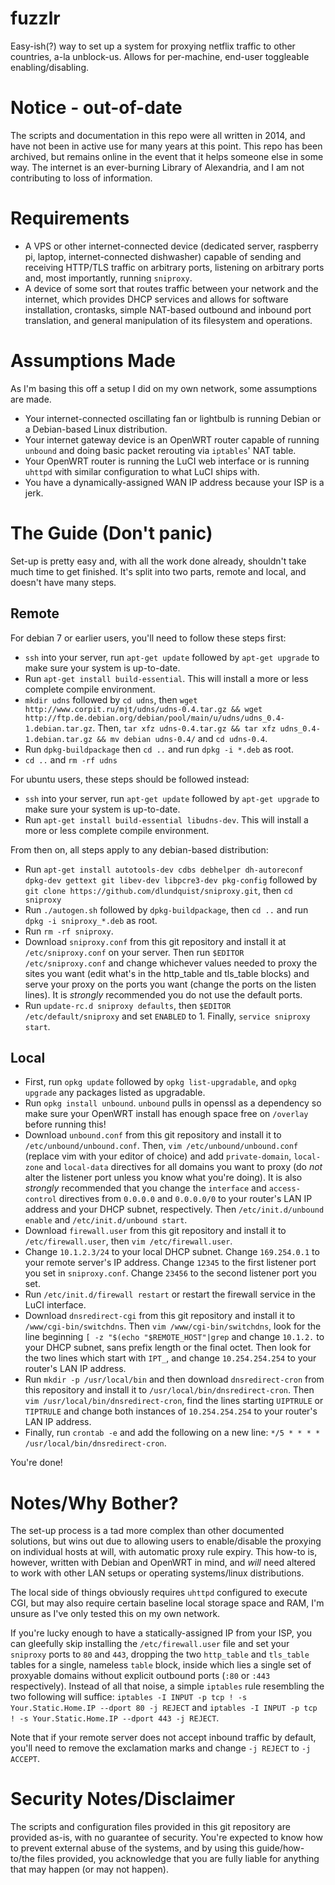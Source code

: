 fuzzlr
======

Easy-ish(?) way to set up a system for proxying netflix traffic to other countries, a-la unblock-us. Allows for per-machine, end-user toggleable enabling/disabling.

Notice - out-of-date
====================

The scripts and documentation in this repo were all written in 2014, and have not been in active use for many years at this point. This repo has been archived, but remains online in the event that it helps someone else in some way. The internet is an ever-burning Library of Alexandria, and I am not contributing to loss of information.

Requirements
============
- A VPS or other internet-connected device (dedicated server, raspberry pi, laptop, internet-connected dishwasher) capable of sending and receiving HTTP/TLS traffic on arbitrary ports, listening on arbitrary ports and, most importantly, running `sniproxy`.
- A device of some sort that routes traffic between your network and the internet, which provides DHCP services and allows for software installation, crontasks, simple NAT-based outbound and inbound port translation, and general manipulation of its filesystem and operations.

Assumptions Made
================
As I'm basing this off a setup I did on my own network, some assumptions are made.
- Your internet-connected oscillating fan or lightbulb is running Debian or a Debian-based Linux distribution.
- Your internet gateway device is an OpenWRT router capable of running `unbound` and doing basic packet rerouting via `iptables`' NAT table.
- Your OpenWRT router is running the LuCI web interface or is running `uhttpd` with similar configuration to what LuCI ships with.
- You have a dynamically-assigned WAN IP address because your ISP is a jerk.

The Guide (Don't panic)
=======================
Set-up is pretty easy and, with all the work done already, shouldn't take much time to get finished. It's split into two parts, remote and local, and doesn't have many steps.

Remote
------
For debian 7 or earlier users, you'll need to follow these steps first:
- `ssh` into your server, run `apt-get update` followed by `apt-get upgrade` to make sure your system is up-to-date.
- Run `apt-get install build-essential`. This will install a more or less complete compile environment.
- `mkdir udns` followed by `cd udns`, then `wget http://www.corpit.ru/mjt/udns/udns-0.4.tar.gz && wget http://ftp.de.debian.org/debian/pool/main/u/udns/udns_0.4-1.debian.tar.gz`. Then, `tar xfz udns-0.4.tar.gz && tar xfz udns_0.4-1.debian.tar.gz && mv debian udns-0.4/` and `cd udns-0.4`.
- Run `dpkg-buildpackage` then `cd ..` and run `dpkg -i *.deb` as root.
- `cd ..` and `rm -rf udns`

For ubuntu users, these steps should be followed instead:
- `ssh` into your server, run `apt-get update` followed by `apt-get upgrade` to make sure your system is up-to-date.
- Run `apt-get install build-essential libudns-dev`. This will install a more or less complete compile environment.

From then on, all steps apply to any debian-based distribution:
- Run `apt-get install autotools-dev cdbs debhelper dh-autoreconf dpkg-dev gettext git libev-dev libpcre3-dev pkg-config` followed by `git clone https://github.com/dlundquist/sniproxy.git`, then `cd sniproxy`
- Run `./autogen.sh` followed by `dpkg-buildpackage`, then `cd ..` and run `dpkg -i sniproxy_*.deb` as root.
- Run `rm -rf sniproxy`.
- Download `sniproxy.conf` from this git repository and install it at `/etc/sniproxy.conf` on your server. Then run `$EDITOR /etc/sniproxy.conf` and change whichever values needed to proxy the sites you want (edit what's in the http_table and tls_table blocks) and serve your proxy on the ports you want (change the ports on the listen lines). It is *strongly* recommended you do not use the default ports.
- Run `update-rc.d sniproxy defaults`, then `$EDITOR /etc/default/sniproxy` and set `ENABLED` to 1. Finally, `service sniproxy start`.

Local
-----
- First, run `opkg update` followed by `opkg list-upgradable`, and `opkg upgrade` any packages listed as upgradable.
- Run `opkg install unbound`. `unbound` pulls in openssl as a dependency so make sure your OpenWRT install has enough space free on `/overlay` before running this!
- Download `unbound.conf` from this git repository and install it to `/etc/unbound/unbound.conf`. Then, `vim /etc/unbound/unbound.conf` (replace vim with your editor of choice) and add `private-domain`, `local-zone` and `local-data` directives for all domains you want to proxy (do *not* alter the listener port unless you know what you're doing). It is also *strongly* recommended that you change the `interface` and `access-control` directives from `0.0.0.0` and `0.0.0.0/0` to your router's LAN IP address and your DHCP subnet, respectively. Then `/etc/init.d/unbound enable` and `/etc/init.d/unbound start`.
- Download `firewall.user` from this git repository and install it to `/etc/firewall.user`, then `vim /etc/firewall.user`.
- Change `10.1.2.3/24` to your local DHCP subnet. Change `169.254.0.1` to your remote server's IP address. Change `12345` to the first listener port you set in `sniproxy.conf`. Change `23456` to the second listener port you set.
- Run `/etc/init.d/firewall restart` or restart the firewall service in the LuCI interface.
- Download `dnsredirect-cgi` from this git repository and install it to `/www/cgi-bin/switchdns`. Then `vim /www/cgi-bin/switchdns`, look for the line beginning `[ -z "$(echo "$REMOTE_HOST"|grep` and change `10.1.2.` to your DHCP subnet, sans prefix length or the final octet. Then look for the two lines which start with `IPT_`, and change `10.254.254.254` to your router's LAN IP address.
- Run `mkdir -p /usr/local/bin` and then download `dnsredirect-cron` from this repository and install it to `/usr/local/bin/dnsredirect-cron`. Then `vim /usr/local/bin/dnsredirect-cron`, find the lines starting `UIPTRULE` or `TIPTRULE` and change both instances of `10.254.254.254` to your router's LAN IP address.
- Finally, run `crontab -e` and add the following on a new line: `*/5 * * * * /usr/local/bin/dnsredirect-cron`.

You're done!

Notes/Why Bother?
=================
The set-up process is a tad more complex than other documented solutions, but wins out due to allowing users to enable/disable the proxying on individual hosts at will, with automatic proxy rule expiry. This how-to is, however, written with Debian and OpenWRT in mind, and *will* need altered to work with other LAN setups or operating systems/linux distributions.

The local side of things obviously requires `uhttpd` configured to execute CGI, but may also require certain baseline local storage space and RAM, I'm unsure as I've only tested this on my own network.

If you're lucky enough to have a statically-assigned IP from your ISP, you can gleefully skip installing the `/etc/firewall.user` file and set your `sniproxy` ports to `80` and `443`, dropping the two `http_table` and `tls_table` tables for a single, nameless `table` block, inside which lies a single set of proxyable domains without explicit outbound ports (`:80` or `:443` respectively). Instead of all that noise, a simple `iptables` rule resembling the two following will suffice: `iptables -I INPUT -p tcp ! -s Your.Static.Home.IP --dport 80 -j REJECT` and `iptables -I INPUT -p tcp ! -s Your.Static.Home.IP --dport 443 -j REJECT`.

Note that if your remote server does not accept inbound traffic by default, you'll need to remove the exclamation marks and change `-j REJECT` to `-j ACCEPT`.

Security Notes/Disclaimer
=========================
The scripts and configuration files provided in this git repository are provided as-is, with no guarantee of security. You're expected to know how to prevent external abuse of the systems, and by using this guide/how-to/the files provided, you acknowledge that you are fully liable for anything that may happen (or may not happen).
